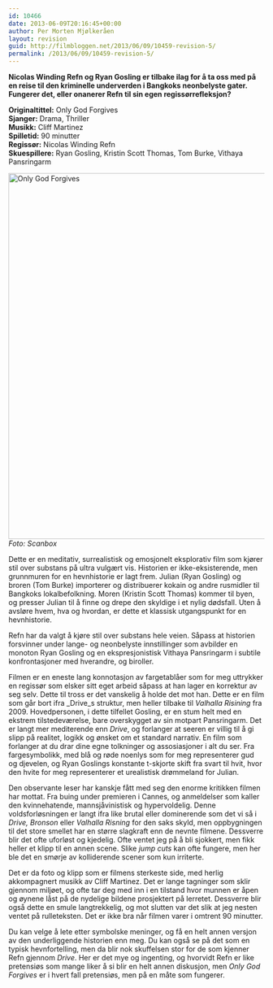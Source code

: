 ```yaml
---
id: 10466
date: 2013-06-09T20:16:45+00:00
author: Per Morten Mjølkeråen
layout: revision
guid: http://filmbloggen.net/2013/06/09/10459-revision-5/
permalink: /2013/06/09/10459-revision-5/
---
```

**Nicolas Winding Refn og Ryan Gosling er tilbake ilag for å ta oss med på en reise til den kriminelle underverden i Bangkoks neonbelyste gater. Fungerer det, eller onanerer Refn til sin egen regissørrefleksjon?** 

**Originaltittel:** Only God Forgives  
**Sjanger:** Drama, Thriller  
**Musikk:** Cliff Martinez  
**Spilletid:** 90 minutter  
**Regissør:** Nicolas Winding Refn  
**Skuespillere:** Ryan Gosling, Kristin Scott Thomas, Tom Burke, Vithaya Pansringarm

[<img src="http://filmbloggen.net/wp-content/uploads/2013/06/Only-God-Forgives1.jpg" alt="Only God Forgives" width="1080" height="720" class="alignnone size-full wp-image-10461" />](http://filmbloggen.net/wp-content/uploads/2013/06/Only-God-Forgives1.jpg)  
_Foto: Scanbox_

Dette er en meditativ, surrealistisk og emosjonelt eksplorativ film som kjører stil over substans på ultra vulgært vis. Historien er ikke-eksisterende, men grunnmuren for en hevnhistorie er lagt frem. Julian (Ryan Gosling) og broren (Tom Burke) importerer og distribuerer kokain og andre rusmidler til Bangkoks lokalbefolkning. Moren (Kristin Scott Thomas) kommer til byen, og presser Julian til å finne og drepe den skyldige i et nylig dødsfall. Uten å avsløre hvem, hva og hvordan, er dette et klassisk utgangspunkt for en hevnhistorie.

Refn har da valgt å kjøre stil over substans hele veien. Såpass at historien forsvinner under lange- og neonbelyste innstillinger som avbilder en monoton Ryan Gosling og en ekspresjonistisk Vithaya Pansringarm i subtile konfrontasjoner med hverandre, og biroller.

Filmen er en eneste lang konnotasjon av fargetablåer som for meg uttrykker en regissør som elsker sitt eget arbeid såpass at han lager en korrektur av seg selv. Dette til tross er det vanskelig å holde det mot han. Dette er en film som går bort ifra _Drive_s struktur, men heller tilbake til _Valhalla Risining_ fra 2009. Hovedpersonen, i dette tilfellet Gosling, er en stum helt med en ekstrem tilstedeværelse, bare overskygget av sin motpart Pansringarm. Det er langt mer mediterende enn _Drive_, og forlanger at seeren er villig til å gi slipp på realitet, logikk og ønsket om et standard narrativ. En film som forlanger at du drar dine egne tolkninger og assosiasjoner i alt du ser. Fra fargesymbolikk, med blå og røde noenlys som for meg representerer gud og djevelen, og Ryan Goslings konstante t-skjorte skift fra svart til hvit, hvor den hvite for meg representerer et urealistisk drømmeland for Julian.

Den observante leser har kanskje fått med seg den enorme kritikken filmen har mottat. Fra buing under premieren i Cannes, og anmeldelser som kaller den kvinnehatende, mannsjåvinistisk og hypervoldelig. Denne voldsforløsningen er langt ifra like brutal eller dominerende som det vi så i _Drive, Bronson_ eller _Valhalla Risning_ for den saks skyld, men oppbygningen til det store smellet har en større slagkraft enn de nevnte filmene. Dessverre blir det ofte uforløst og kjedelig. Ofte ventet jeg på å bli sjokkert, men fikk heller et klipp til en annen scene. Slike _jump cuts_ kan ofte fungere, men her ble det en smørje av kolliderende scener som kun irriterte.

Det er da foto og klipp som er filmens sterkeste side, med herlig akkompagnert musikk av Cliff Martinez. Det er lange tagninger som sklir gjennom miljøet, og ofte tar deg med inn i en tilstand hvor munnen er åpen og øynene låst på de nydelige bildene prosjektert på lerretet. Dessverre blir også dette en smule langtrekkelig, og mot slutten var det slik at jeg nesten ventet på rulleteksten. Det er ikke bra når filmen varer i omtrent 90 minutter.

Du kan velge å lete etter symbolske meninger, og få en helt annen versjon av den underliggende historien enn meg. Du kan også se på det som en typisk hevnfortelling, men da blir nok skuffelsen stor for de som kjenner Refn gjennom _Drive_. Her er det mye og ingenting, og hvorvidt Refn er like pretensiøs som mange liker å si blir en helt annen diskusjon, men _Only God Forgives_ er i hvert fall pretensiøs, men på en måte som fungerer.